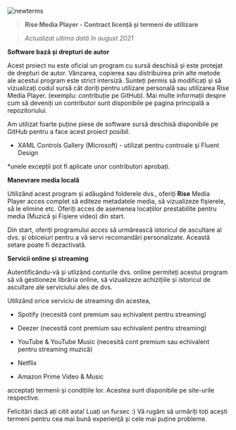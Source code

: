 ![newterms](https://user-images.githubusercontent.com/74561130/131143019-dbce294b-e56f-4f2e-ace7-d4e0363e811e.png)
> **Rise Media Player - Contract licență și termeni de utilizare**




> *Actualizat ultima dată în august 2021*

**Software bază și drepturi de autor**

Acest proiect nu este oficial un program cu sursă deschisă și este protejat de drepturi de autor. Vânzarea, copierea sau distribuirea prin alte metode ale acestui program este strict intersiză. Sunteți permis să modificați și să vizualizați codul sursă cât doriți pentru utilizare personală sau utilizarea Rise Media Player. (exemplu: contribuție pe GitHub). Mai multe informații despre cum să deveniți un contributor sunt disponibile pe pagina principală a repozitoriului.

Am utilizat foarte puține piese de software sursă deschisă disponibile pe GitHub pentru a face acest proiect posibil.
- XAML Controls Gallery (Microsoft) - utilizat pentru controale și Fluent Design

*unele excepții pot fi aplicate unor contributori aprobați.

**Manevrare media locală**

Utilizând acest program și adăugând folderele dvs., oferiți **Rise** Media Player acces complet să editeze metadatele media, să vizualizeze fișierele, să le elimine etc. Oferiți acces de asemenea locațiilor prestabilite pentru media (Muzică și Fișiere video) din start.

Din start, oferiți programului acces să urmărească istoricul de ascultare al dvs. și obiceiuri pentru a vă servi recomandări personalizate. Această setare poate fi dezactivată.

**Servicii online și streaming**


Autentificându-vă și utlizând conturile dvs. online permiteți acestui program să vă gestioneze librăria online, să vizualizeze achizițiile și istoricul de ascultare ale serviciului ales de dvs.

Utilizând orice serviciu de streaming din acestea,
- Spotify (necesită cont premium sau echivalent pentru streaming)

- Deezer  (necesită cont premium sau echivalent pentru streaming)

- YouTube & YouTube Music  (necesită cont premium sau echivalent pentru streaming muzică)

- Netflix

- Amazon Prime Video & Music

acceptați termenii și condițiile lor. Acestea sunt disponibile pe site-urile respective.


Felicitări dacă ați citit asta! Luați un fursec :) 
Vă rugăm să urmăriți toți acești termeni pentru cea mai bună experiență și cele mai puține probleme.
